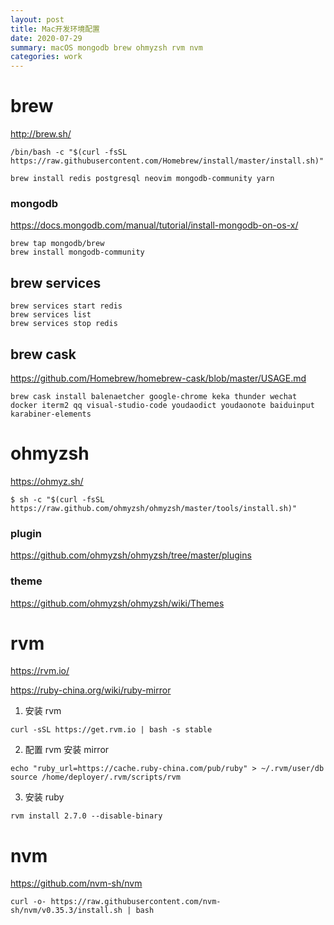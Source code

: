 ```yaml
---
layout: post
title: Mac开发环境配置
date: 2020-07-29
summary: macOS mongodb brew ohmyzsh rvm nvm
categories: work
---
```


# brew

http://brew.sh/

```
/bin/bash -c "$(curl -fsSL https://raw.githubusercontent.com/Homebrew/install/master/install.sh)"
```

```
brew install redis postgresql neovim mongodb-community yarn
```

### mongodb

https://docs.mongodb.com/manual/tutorial/install-mongodb-on-os-x/

```
brew tap mongodb/brew
brew install mongodb-community
```

## brew services

```
brew services start redis
brew services list
brew services stop redis
```

## brew cask

https://github.com/Homebrew/homebrew-cask/blob/master/USAGE.md

```
brew cask install balenaetcher google-chrome keka thunder wechat docker iterm2 qq visual-studio-code youdaodict youdaonote baiduinput karabiner-elements
```

# ohmyzsh

https://ohmyz.sh/

```
$ sh -c "$(curl -fsSL https://raw.github.com/ohmyzsh/ohmyzsh/master/tools/install.sh)"
```

### plugin

https://github.com/ohmyzsh/ohmyzsh/tree/master/plugins

### theme

https://github.com/ohmyzsh/ohmyzsh/wiki/Themes

# rvm

https://rvm.io/

https://ruby-china.org/wiki/ruby-mirror

1. 安装 rvm

```
curl -sSL https://get.rvm.io | bash -s stable
```

2. 配置 rvm 安装 mirror

```
echo "ruby_url=https://cache.ruby-china.com/pub/ruby" > ~/.rvm/user/db
source /home/deployer/.rvm/scripts/rvm
```

3. 安装 ruby

```
rvm install 2.7.0 --disable-binary
```

# nvm

https://github.com/nvm-sh/nvm

```
curl -o- https://raw.githubusercontent.com/nvm-sh/nvm/v0.35.3/install.sh | bash
```

